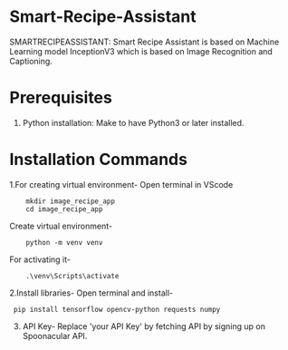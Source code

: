 # Smart-Recipe-Assistant
 SMARTRECIPEASSISTANT:  Smart Recipe Assistant is based on Machine Learning model InceptionV3 which is  based on Image Recognition and Captioning.

# Prerequisites
 1. Python installation: Make to have Python3 or later installed.

# Installation Commands

 1.For creating virtual environment- Open terminal in VScode
 
        mkdir image_recipe_app
        cd image_recipe_app

   Create virtual environment-
   
        python -m venv venv

   For activating it-
   
        .\venv\Scripts\activate

 2.Install libraries-
     Open terminal and install-

     pip install tensorflow opencv-python requests numpy

3. API Key- Replace 'your API Key' by fetching API by signing up on Spoonacular API.






